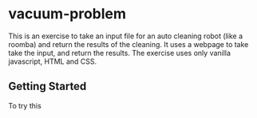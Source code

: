 # vacuum-problem

This is an exercise to take an input file for an auto cleaning robot (like a roomba) and return the results of the cleaning. It uses a webpage to take take the input, and return the results. The exercise uses only vanilla javascript, HTML and CSS. 

## Getting Started

To try this 
